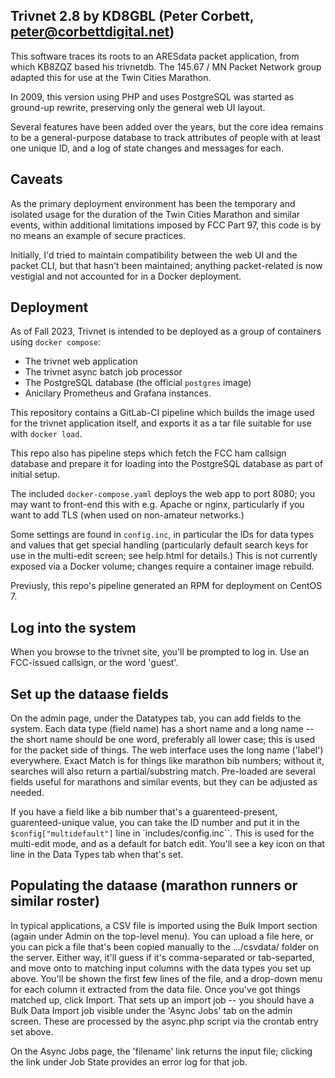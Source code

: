 ## Trivnet 2.8 by KD8GBL (Peter Corbett, peter@corbettdigital.net)

This software traces its roots to an ARESdata packet application, from which KB8ZQZ based his trivnetdb.
The 145.67 / MN Packet Network group adapted this for use at the Twin Cities Marathon.

In 2009, this version using PHP and uses PostgreSQL was started as ground-up rewrite, preserving only the general web UI layout.

Several features have been added over the years, but the core idea remains to be a general-purpose database to track attributes of people with at least one unique ID, and a log of state changes and messages for each.

## Caveats

As the primary deployment environment has been the temporary and isolated usage for the duration of the Twin Cities Marathon and similar events, within additional limitations imposed by FCC Part 97, this code is by no means an example of secure practices.

Initially, I'd tried to maintain compatibility between the web UI and the packet CLI, but that hasn't been maintained; anything packet-related is now vestigial and not accounted for in a Docker deployment.

## Deployment

As of Fall 2023, Trivnet is intended to be deployed as a group of containers using `docker compose`:

* The trivnet web application
* The trivnet async batch job processor
* The PostgreSQL database (the official `postgres` image)
* Anicilary Prometheus and Grafana instances.

This repository contains a GitLab-CI pipeline which builds the image used for the trivnet application itself, and exports it as a tar file suitable for use with `docker load`.

This repo also has pipeline steps which fetch the FCC ham callsign database and prepare it for loading into the PostgreSQL database as part of initial setup.

The included `docker-compose.yaml` deploys the web app to port 8080; you may want to front-end this with e.g. Apache or nginx, particularly if you want to add TLS (when used on non-amateur networks.)

Some settings are found in `config.inc`, in particular the IDs for data types and values that get special handling (particularly default search keys for use in the multi-edit screen; see help.html for details.) This is not currently exposed via a Docker volume; changes require a container image rebuild.

Previusly, this repo's pipeline generated an RPM for deployment on CentOS 7.

## Log into the system

When you browse to the trivnet site, you'll be prompted to log in. Use an FCC-issued callsign, or the word 'guest'.

## Set up the dataase fields

On the admin page, under the Datatypes tab, you can add fields to the system. Each data type (field name) has a short name and a long name -- the short name should be one word, preferably all lower case; this is used for the packet side of things.  The web interface uses the long name ('label') everywhere. Exact Match is for things like marathon bib numbers; without it, searches will also return a partial/substring match. Pre-loaded are several fields useful for marathons and similar events, but they can be adjusted as needed.

If you have a field like a bib number that's a guarenteed-present, guarenteed-unique value, you can take the ID number and put it in the `$config["multidefault"]` line in `includes/config.inc``. This is used for the multi-edit mode, and as a default for batch edit. You'll see a key icon on that line in the Data Types tab when that's set.


## Populating the dataase (marathon runners or similar roster)

In typical applications, a CSV file is imported using the Bulk Import section (again under Admin on the top-level menu). You can upload a file here, or you can pick a file that's been copied manually to the .../csvdata/ folder on the server. Either way, it'll guess if it's comma-separated or tab-separted, and move onto to matching input columns with the data types you set up above. You'll be shown the first few lines of the file, and a drop-down menu for each column it extracted from the data file.  Once you've got things matched up, click Import. That sets up an import job -- you should have a Bulk Data Import job visible under the 'Async Jobs' tab on the admin screen. These are processed by the async.php script via the crontab entry set above.

On the Async Jobs page, the 'filename' link returns the input file; clicking the link under Job State provides an error log for that job.
